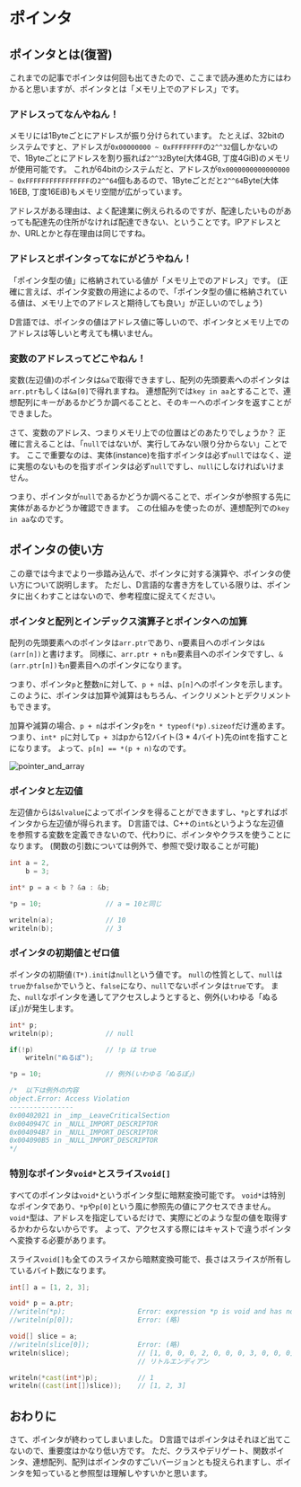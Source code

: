 # ポインタ

## ポインタとは(復習)

これまでの記事でポインタは何回も出てきたので、ここまで読み進めた方にはわかると思いますが、ポインタとは「メモリ上でのアドレス」です。


### アドレスってなんやねん！

メモリには1Byteごとにアドレスが振り分けられています。
たとえば、32bitのシステムですと、アドレスが`0x00000000 ~ 0xFFFFFFFF`の`2^^32`個しかないので、1Byteごとにアドレスを割り振れば`2^^32`Byte(大体4GB, 丁度4GiB)のメモリが使用可能です。
これが64bitのシステムだと、アドレスが`0x0000000000000000 ~ 0xFFFFFFFFFFFFFFFF`の`2^^64`個もあるので、1Byteごとだと`2^^64`Byte(大体16EB, 丁度16EiB)もメモリ空間が広がっています。

アドレスがある理由は、よく配達業に例えられるのですが、配達したいものがあっても配達先の住所がなければ配達できない、ということです。IPアドレスとか、URLとかと存在理由は同じですね。


### アドレスとポインタってなにがどうやねん！

「ポインタ型の値」に格納されている値が「メモリ上でのアドレス」です。
(正確に言えば、ポインタ変数の用途によるので、「ポインタ型の値に格納されている値は、メモリ上でのアドレスと期待しても良い」が正しいのでしょう)

D言語では、ポインタの値はアドレス値に等しいので、ポインタとメモリ上でのアドレスは等しいと考えても構いません。


### 変数のアドレスってどこやねん！

変数(左辺値)のポインタは`&a`で取得できますし、配列の先頭要素へのポインタは`arr.ptr`もしくは`&a[0]`で得れますね。
連想配列では`key in aa`とすることで、連想配列にキーがあるかどうか調べることと、そのキーへのポインタを返すことができました。

さて、変数のアドレス、つまりメモリ上での位置はどのあたりでしょうか？
正確に言えることは、「`null`ではないが、実行してみない限り分からない」ことです。
ここで重要なのは、実体(instance)を指すポインタは必ず`null`ではなく、逆に実態のないものを指すポインタは必ず`null`ですし、`null`にしなければいけません。

つまり、ポインタが`null`であるかどうか調べることで、ポインタが参照する先に実体があるかどうか確認できます。
この仕組みを使ったのが、連想配列での`key in aa`なのです。


## ポインタの使い方

この章では今までより一歩踏み込んで、ポインタに対する演算や、ポインタの使い方について説明します。
ただし、D言語的な書き方をしている限りは、ポインタに出くわすことはないので、参考程度に捉えてください。


### ポインタと配列とインデックス演算子とポインタへの加算

配列の先頭要素へのポインタは`arr.ptr`であり、`n`要素目へのポインタは`&(arr[n])`と書けます。
同様に、`arr.ptr + n`も`n`要素目へのポインタですし、`&(arr.ptr[n])`も`n`要素目へのポインタになります。

つまり、ポインタ`p`と整数`n`に対して、`p + n`は、`p[n]`へのポインタを示します。
このように、ポインタは加算や減算はもちろん、インクリメントとデクリメントもできます。

加算や減算の場合、`p + n`はポインタ`p`を`n * typeof(*p).sizeof`だけ進めます。
つまり、`int* p`に対して`p + 3`はpから12バイト(3 * 4バイト)先のintを指すことになります。
よって、`p[n] == *(p + n)`なのです。

![pointer_and_array](https://raw.github.com/k3kaimu/d-manual/master/img/pointer_md_PointerAndArray.png)


### ポインタと左辺値

左辺値からは`&lvalue`によってポインタを得ることができますし、`*p`とすればポインタから左辺値が得られます。
D言語では、C++の`int&`というような左辺値を参照する変数を定義できないので、代わりに、ポインタやクラスを使うことになります。
(関数の引数については例外で、参照で受け取ることが可能)

~~~~d
int a = 2,
    b = 3;

int* p = a < b ? &a : &b;

*p = 10;                // a = 10と同じ

writeln(a);             // 10
writeln(b);             // 3
~~~~


### ポインタの初期値とゼロ値

ポインタの初期値`(T*).init`は`null`という値です。
`null`の性質として、`null`は`true`か`false`かでいうと、`false`になり、`null`でないポインタは`true`です。
また、`null`なポインタを通してアクセスしようとすると、例外(いわゆる「ぬるぽ」)が発生します。

~~~~d
int* p;
writeln(p);             // null

if(!p)                  // !p は true
    writeln("ぬるぽ");

*p = 10;                // 例外(いわゆる「ぬるぽ」)

/*  以下は例外の内容
object.Error: Access Violation
----------------
0x00402021 in _imp__LeaveCriticalSection
0x0040947C in _NULL_IMPORT_DESCRIPTOR
0x004094B7 in _NULL_IMPORT_DESCRIPTOR
0x004090B5 in _NULL_IMPORT_DESCRIPTOR
*/
~~~~


### 特別なポインタ`void*`とスライス`void[]`

すべてのポインタは`void*`というポインタ型に暗黙変換可能です。
`void*`は特別なポインタであり、`*p`や`p[0]`という風に参照先の値にアクセスできません。
`void*`型は、アドレスを指定しているだけで、実際にどのような型の値を取得するかわからないからです。
よって、アクセスする際にはキャストで違うポインタへ変換する必要があります。

スライス`void[]`も全てのスライスから暗黙変換可能で、長さはスライスが所有しているバイト数になります。

~~~~d
int[] a = [1, 2, 3];

void* p = a.ptr;
//writeln(*p);                  Error: expression *p is void and has no value
//writeln(p[0]);                Error: (略)

void[] slice = a;
//writeln(slice[0]);            Error: (略)
writeln(slice);                 // [1, 0, 0, 0, 2, 0, 0, 0, 3, 0, 0, 0]
                                // リトルエンディアン

writeln(*cast(int*)p);          // 1
writeln((cast(int[])slice));    // [1, 2, 3]
~~~~


## おわりに

さて、ポインタが終わってしまいました。
D言語ではポインタはそれほど出てこないので、重要度はかなり低い方です。
ただ、クラスやデリゲート、関数ポインタ、連想配列、配列はポインタのすごいバージョンとも捉えられますし、ポインタを知っていると参照型は理解しやすいかと思います。